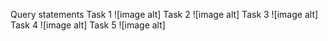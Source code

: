 Query statements
Task 1
![image alt]
Task 2
![image alt]
Task 3
![image alt]
Task 4
![image alt]
Task 5
![image alt]
